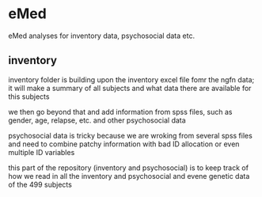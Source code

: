 # eMed
eMed analyses for inventory data, psychosocial data etc.

inventory
---------

inventory folder is building upon the inventory excel file fomr the ngfn data; it will make a summary of all subjects and what
data there are available for this subjects

we then go beyond that and add information from spss files, such as gender, age, relapse, etc. and other psychosocial data


psychosocial data is tricky because we are wroking from several spss files and need to combine patchy information with bad ID
allocation or even multiple ID variables

this part of the repository (inventory and psychosocial) is to keep track of how we read in all the inventory and psychosocial and
evene genetic data of the 499 subjects
